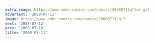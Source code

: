 ```yaml
---
extra_image: https://www.smbc-comics.com/comics/20080711after.gif
hovertext: '2008-07-11'
image: https://www.smbc-comics.com/comics/20080711.gif
next: '2008-07-12'
prev: '2008-07-10'
title: '2008-07-11'
---
```

